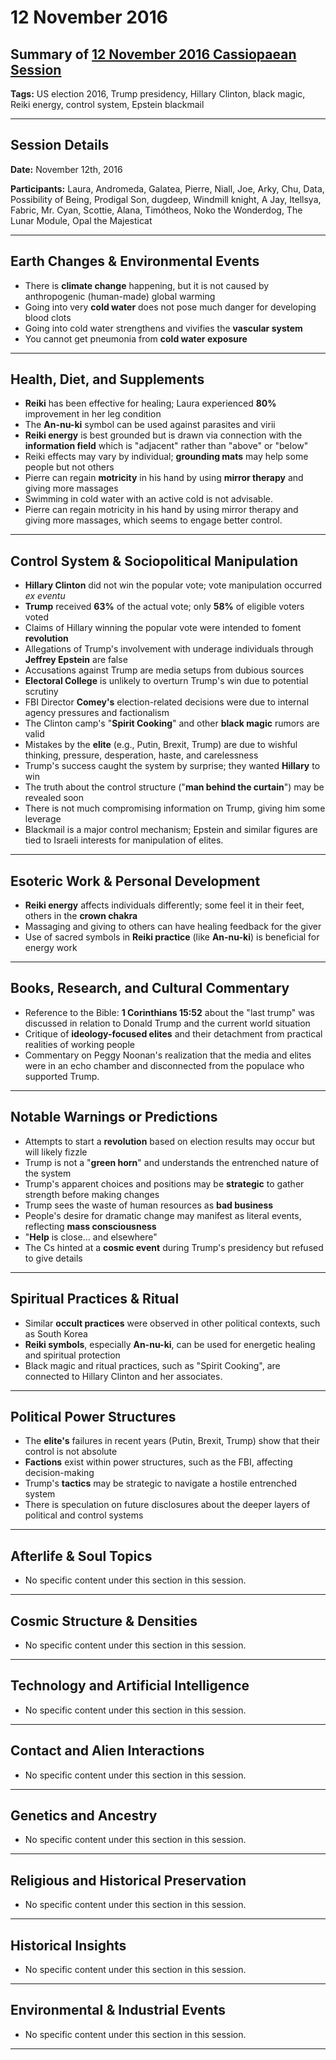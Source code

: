 # 12 November 2016

## Summary of [12 November 2016 Cassiopaean Session](https://cassiopaea.org/forum/threads/session-12-november-2016.43069/#post-685301)

**Tags:** US election 2016, Trump presidency, Hillary Clinton, black magic, Reiki energy, control system, Epstein blackmail

---


## Session Details

**Date:** November 12th, 2016

**Participants:** Laura, Andromeda, Galatea, Pierre, Niall, Joe, Arky, Chu, Data, Possibility of Being, Prodigal Son, dugdeep, Windmill knight, A Jay, Itellsya, Fabric, Mr. Cyan, Scottie, Alana, Timótheos, Noko the Wonderdog, The Lunar Module, Opal the Majesticat

---


## Earth Changes & Environmental Events

- There is **climate change** happening, but it is not caused by anthropogenic (human-made) global warming
- Going into very **cold water** does not pose much danger for developing blood clots
- Going into cold water strengthens and vivifies the **vascular system**
- You cannot get pneumonia from **cold water exposure**

---


## Health, Diet, and Supplements

- **Reiki** has been effective for healing; Laura experienced **80%** improvement in her leg condition
- The **An-nu-ki** symbol can be used against parasites and virii
- **Reiki energy** is best grounded but is drawn via connection with the **information field** which is "adjacent" rather than "above" or "below"
- Reiki effects may vary by individual; **grounding mats** may help some people but not others
- Pierre can regain **motricity** in his hand by using **mirror therapy** and giving more massages
- Swimming in cold water with an active cold is not advisable.
- Pierre can regain motricity in his hand by using mirror therapy and giving more massages, which seems to engage better control.

---


## Control System & Sociopolitical Manipulation

- **Hillary Clinton** did not win the popular vote; vote manipulation occurred *ex eventu*
- **Trump** received **63%** of the actual vote; only **58%** of eligible voters voted
- Claims of Hillary winning the popular vote were intended to foment **revolution**
- Allegations of Trump's involvement with underage individuals through **Jeffrey Epstein** are false
- Accusations against Trump are media setups from dubious sources
- **Electoral College** is unlikely to overturn Trump's win due to potential scrutiny
- FBI Director **Comey's** election-related decisions were due to internal agency pressures and factionalism
- The Clinton camp's "**Spirit Cooking**" and other **black magic** rumors are valid
- Mistakes by the **elite** (e.g., Putin, Brexit, Trump) are due to wishful thinking, pressure, desperation, haste, and carelessness
- Trump's success caught the system by surprise; they wanted **Hillary** to win
- The truth about the control structure ("**man behind the curtain**") may be revealed soon
- There is not much compromising information on Trump, giving him some leverage
- Blackmail is a major control mechanism; Epstein and similar figures are tied to Israeli interests for manipulation of elites.

---


## Esoteric Work & Personal Development

- **Reiki energy** affects individuals differently; some feel it in their feet, others in the **crown chakra**
- Massaging and giving to others can have healing feedback for the giver
- Use of sacred symbols in **Reiki practice** (like **An-nu-ki**) is beneficial for energy work

---


## Books, Research, and Cultural Commentary

- Reference to the Bible: **1 Corinthians 15:52** about the "last trump" was discussed in relation to Donald Trump and the current world situation
- Critique of **ideology-focused elites** and their detachment from practical realities of working people
- Commentary on Peggy Noonan's realization that the media and elites were in an echo chamber and disconnected from the populace who supported Trump.

---


## Notable Warnings or Predictions

- Attempts to start a **revolution** based on election results may occur but will likely fizzle
- Trump is not a "**green horn**" and understands the entrenched nature of the system
- Trump's apparent choices and positions may be **strategic** to gather strength before making changes
- Trump sees the waste of human resources as **bad business**
- People's desire for dramatic change may manifest as literal events, reflecting **mass consciousness**
- "**Help** is close… and elsewhere"
- The Cs hinted at a **cosmic event** during Trump's presidency but refused to give details

---


## Spiritual Practices & Ritual

- Similar **occult practices** were observed in other political contexts, such as South Korea
- **Reiki symbols**, especially **An-nu-ki**, can be used for energetic healing and spiritual protection
- Black magic and ritual practices, such as "Spirit Cooking", are connected to Hillary Clinton and her associates.

---


## Political Power Structures

- The **elite's** failures in recent years (Putin, Brexit, Trump) show that their control is not absolute
- **Factions** exist within power structures, such as the FBI, affecting decision-making
- Trump's **tactics** may be strategic to navigate a hostile entrenched system
- There is speculation on future disclosures about the deeper layers of political and control systems

---



## Afterlife & Soul Topics

- No specific content under this section in this session.

---


## Cosmic Structure & Densities

- No specific content under this section in this session.

---


## Technology and Artificial Intelligence

- No specific content under this section in this session.

---


## Contact and Alien Interactions

- No specific content under this section in this session.

---


## Genetics and Ancestry

- No specific content under this section in this session.

---


## Religious and Historical Preservation

- No specific content under this section in this session.

---


## Historical Insights

- No specific content under this section in this session.

---


## Environmental & Industrial Events

- No specific content under this section in this session.

---


